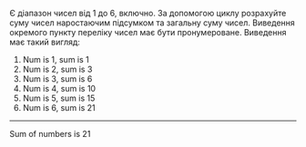 Є діапазон чисел від 1 до 6, включно.
За допомогою циклу розрахуйте суму чисел наростаючим підсумком
та загальну суму чисел.
Виведення окремого пункту переліку чисел має бути пронумероване.
Виведення має такий вигляд:

1) Num is 1, sum is 1
2) Num is 2, sum is 3
3) Num is 3, sum is 6
4) Num is 4, sum is 10
5) Num is 5, sum is 15
6) Num is 6, sum is 21
------------------------
Sum of numbers is 21
